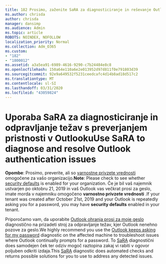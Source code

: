 ```yaml
---
title: 182 Prosimo, zaženite SaRA za diagnosticiranje in reševanje Outlook vprašanja avtentikacije
ms.author: chrisda
author: chrisda
manager: dansimp
ms.audience: Admin
ms.topic: article
ROBOTS: NOINDEX, NOFOLLOW
localization_priority: Normal
ms.collection: Adm_O365
ms.custom:
- "182"
- "1800012"
ms.assetid: a3a5ea91-6989-4616-9290-c7b24484e8c8
ms.openlocfilehash: 150a64e110a6e2e013952d97d811f0e791803d39
ms.sourcegitcommit: 92e9a649532f5231ceedcafc4d14b8ad18d517c2
ms.translationtype: MT
ms.contentlocale: sl-SI
ms.lasthandoff: 03/31/2020
ms.locfileid: "43059824"
---
```

# <a name="use-sara-to-diagnose-and-resolve-outlook-authentication-issues"></a><span data-ttu-id="cf76c-102">Uporaba SaRA za diagnosticiranje in odpravljanje težav s preverjanjem pristnosti v Outlooku</span><span class="sxs-lookup"><span data-stu-id="cf76c-102">Use SaRA to diagnose and resolve Outlook authentication issues</span></span>

<span data-ttu-id="cf76c-103">**Opombe**: Prosimo, preverite, ali so [varnostne privzete vrednosti](http://aka.ms/securitydefaults) omogočene za vašo organizacijo.</span><span class="sxs-lookup"><span data-stu-id="cf76c-103">**Note**: Please check to see whether [security defaults](http://aka.ms/securitydefaults) is enabled for your organization.</span></span> <span data-ttu-id="cf76c-104">Če je bil vaš najemnik ustvarjen po oktobru 21, 2019 in vaš Outlook vas večkrat prosi za geslo, imate morda v najemniku omogočeno **varnostno privzete vrednosti** .</span><span class="sxs-lookup"><span data-stu-id="cf76c-104">If your tenant was created after October 21st, 2019 and your Outlook is repeatedly asking you for a password, you may have **security defaults** enabled in your tenant.</span></span>

<span data-ttu-id="cf76c-105">Priporočamo vam, da uporabite [Outlook ohranja prosi za moje geslo](https://aka.ms/SaRA-OutlookPwdPrompt-Alchemy) diagnostično na prizadeti stroj za odpravljanje težav, kjer Outlook nenehno pozove za geslo.</span><span class="sxs-lookup"><span data-stu-id="cf76c-105">We highly recommend you use the [Outlook keeps asking for my password](https://aka.ms/SaRA-OutlookPwdPrompt-Alchemy) diagnostic on the affected machine to troubleshoot issues where Outlook continually prompts for a password.</span></span> <span data-ttu-id="cf76c-106">To [SaRA](https://diagnostics.office.com/#/) diagnostični does samodejen ček ter odziv mogoč raztopina zakaj vi rabiti v ogovor poljuben odkriti izdaja.</span><span class="sxs-lookup"><span data-stu-id="cf76c-106">This [SaRA](https://diagnostics.office.com/#/) diagnostic does automated checks and returns possible solutions for you to use to address any detected issues.</span></span>
